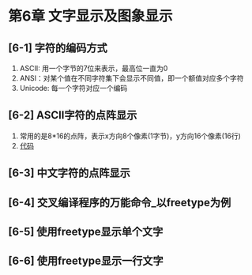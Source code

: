 # 第6章 文字显示及图象显示

## [6-1] 字符的编码方式
1. ASCII: 用一个字节的7位来表示，最高位一直为0
2. ANSI：对某个值在不同字符集下会显示不同值，即一个额值对应多个字符
3. Unicode: 每一个字符对应一个编码

## [6-2] ASCII字符的点阵显示
1. 常用的是8*16的点阵，表示x方向8个像素(1字节)，y方向16个像素(16行)
2. [代码](../../source/LinuxAppDevBasic/source/08_show_ascii/show_ascii.c)

## [6-3] 中文字符的点阵显示



## [6-4] 交叉编译程序的万能命令_以freetype为例



## [6-5] 使用freetype显示单个文字



## [6-6] 使用freetype显示一行文字


